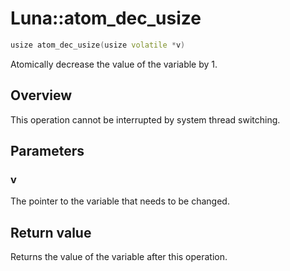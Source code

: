 # Luna::atom_dec_usize

```c++
usize atom_dec_usize(usize volatile *v)
```

Atomically decrease the value of the variable by 1. 

## Overview
This operation cannot be interrupted by system thread switching. 

## Parameters
### v
The pointer to the variable that needs to be changed. 

## Return value
Returns the value of the variable after this operation. 

